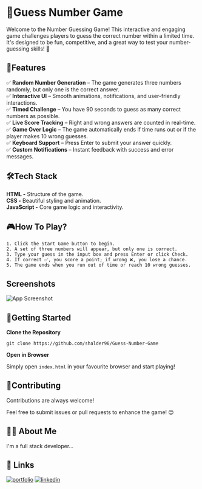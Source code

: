 
# 🎯Guess Number Game

Welcome to the Number Guessing Game! This interactive and engaging game challenges players to guess the correct number within a limited time. It's designed to be fun, competitive, and a great way to test your number-guessing skills! 🚀


## 📌Features

✅ **Random Number Generation** – The game generates three numbers randomly, but only one is the correct answer.  
✅ **Interactive UI** – Smooth animations, notifications, and user-friendly interactions.  
✅ **Timed Challenge** – You have 90 seconds to guess as many correct numbers as possible.  
✅ **Live Score Tracking** – Right and wrong answers are counted in real-time.  
✅ **Game Over Logic** – The game automatically ends if time runs out or if the player makes 10 wrong guesses.  
✅ **Keyboard Support** – Press Enter to submit your answer quickly.  
✅ **Custom Notifications** – Instant feedback with success and error messages.


## 🛠️Tech Stack

**HTML -** Structure of the game.  
**CSS -** Beautiful styling and animation.  
**JavaScript -** Core game logic and interactivity.


## 🎮How To Play?

    1. Click the Start Game button to begin.
    2. A set of three numbers will appear, but only one is correct.
    3. Type your guess in the input box and press Enter or click Check.
    4. If correct ✅, you score a point; if wrong ❌, you lose a chance.
    5. The game ends when you run out of time or reach 10 wrong guesses.


## Screenshots

![App Screenshot](https://via.placeholder.com/)



## 🚀Getting Started

**Clone the Repository**

```
git clone https://github.com/shalder96/Guess-Number-Game
```

**Open in Browser**

Simply open ```index.html``` in your favourite browser and start playing!



## 🤝Contributing

Contributions are always welcome!

Feel free to submit issues or pull requests to enhance the game! 😊


## 🧑‍💻 About Me
I'm a full stack developer...


## 🔗 Links
[![portfolio](https://img.shields.io/badge/my_portfolio-000?style=for-the-badge&logo=ko-fi&logoColor=white)](https://katherineoelsner.com/)
[![linkedin](https://img.shields.io/badge/linkedin-0A66C2?style=for-the-badge&logo=linkedin&logoColor=white)](https://www.linkedin.com/in/souravhalder1/)


